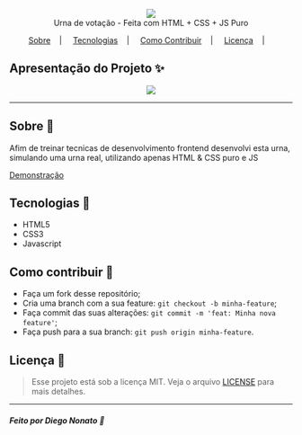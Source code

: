 
<p align="center">
<image src="design/logo.png"/></br>
<label>Urna de votação - Feita com HTML + CSS + JS Puro</label>
</p>

<p align="center">
<a href="#sobre-memo">Sobre</a>&nbsp;&nbsp;&nbsp; | &nbsp;&nbsp;&nbsp;
<a href="#tecnologias-rocket">Tecnologias</a>&nbsp;&nbsp;&nbsp; | &nbsp;&nbsp;&nbsp;
<a href="#como-contribuir-">Como Contribuir</a>&nbsp;&nbsp;&nbsp; | &nbsp;&nbsp;&nbsp;
<a href="#licença-scroll">Licença</a>&nbsp;&nbsp;&nbsp; | &nbsp;&nbsp;&nbsp;
</p>

## Apresentação do Projeto :sparkles:

<p align="center">
<image src="design/demo.gif" />
</p>

---

## Sobre :memo:

Afim de treinar tecnicas de desenvolvimento frontend desenvolvi esta urna, simulando uma urna real, utilizando apenas HTML & CSS puro e JS

<a href="https://urnaeletronicajspuro.netlify.app/">Demonstração</a>

## Tecnologias :rocket:

- HTML5
- CSS3
- Javascript

## Como contribuir 🤔

- Faça um fork desse repositório;
- Cria uma branch com a sua feature: `git checkout -b minha-feature`;
- Faça commit das suas alterações: `git commit -m 'feat: Minha nova feature'`;
- Faça push para a sua branch: `git push origin minha-feature`.

## Licença :scroll:

> Esse projeto está sob a licença MIT. Veja o arquivo [LICENSE](LICENSE) para mais detalhes.

---

##### Feito por Diego Nonato :wave:
